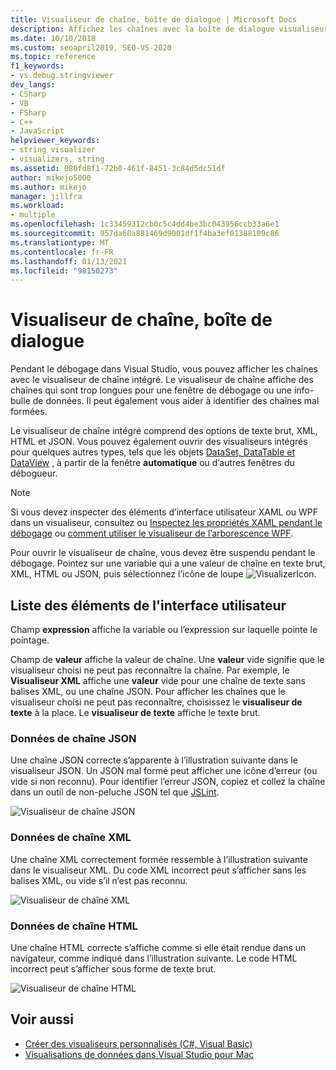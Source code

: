 ```yaml
---
title: Visualiseur de chaîne, boîte de dialogue | Microsoft Docs
description: Affichez les chaînes avec la boîte de dialogue visualiseur de chaîne intégré pendant le débogage dans Visual Studio.
ms.date: 10/10/2018
ms.custom: seoapril2019, SEO-VS-2020
ms.topic: reference
f1_keywords:
- vs.debug.stringviewer
dev_langs:
- CSharp
- VB
- FSharp
- C++
- JavaScript
helpviewer_keywords:
- string visualizer
- visualizers, string
ms.assetid: 080fd8f1-72b0-461f-8451-3c84d5dc51df
author: mikejo5000
ms.author: mikejo
manager: jillfra
ms.workload:
- multiple
ms.openlocfilehash: 1c33459312cb0c5c4dd4be3bc043956ccb33a6e1
ms.sourcegitcommit: 957da60a881469d9001df1f4ba3ef01388109c86
ms.translationtype: MT
ms.contentlocale: fr-FR
ms.lasthandoff: 01/13/2021
ms.locfileid: "98150273"
---
```

# <a name="string-visualizer-dialog-box"></a>Visualiseur de chaîne, boîte de dialogue

Pendant le débogage dans Visual Studio, vous pouvez afficher les chaînes avec le visualiseur de chaîne intégré. Le visualiseur de chaîne affiche des chaînes qui sont trop longues pour une fenêtre de débogage ou une info-bulle de données. Il peut également vous aider à identifier des chaînes mal formées.

Le visualiseur de chaîne intégré comprend des options de texte brut, XML, HTML et JSON. Vous pouvez également ouvrir des visualiseurs intégrés pour quelques autres types, tels que les objets [DataSet, DataTable et DataView](../debugger/dataset-visualizer-dialog-box.md) , à partir de la fenêtre **automatique** ou d’autres fenêtres du débogueur.

> [!NOTE]
> Si vous devez inspecter des éléments d’interface utilisateur XAML ou WPF dans un visualiseur, consultez ou [Inspectez les propriétés XAML pendant le débogage](../xaml-tools/inspect-xaml-properties-while-debugging.md) ou [comment utiliser le visualiseur de l’arborescence WPF](../debugger/how-to-use-the-wpf-tree-visualizer.md).

Pour ouvrir le visualiseur de chaîne, vous devez être suspendu pendant le débogage. Pointez sur une variable qui a une valeur de chaîne en texte brut, XML, HTML ou JSON, puis sélectionnez l’icône de loupe ![VisualizerIcon](../debugger/media/dbg-tips-visualizer-icon.png "Icône de visualiseur").

## <a name="uielement-list"></a>Liste des éléments de l'interface utilisateur

Champ **expression** affiche la variable ou l’expression sur laquelle pointe le pointage.

Champ de **valeur** affiche la valeur de chaîne. Une **valeur** vide signifie que le visualiseur choisi ne peut pas reconnaître la chaîne. Par exemple, le **Visualiseur XML** affiche une **valeur** vide pour une chaîne de texte sans balises XML, ou une chaîne JSON. Pour afficher les chaînes que le visualiseur choisi ne peut pas reconnaître, choisissez le **visualiseur de texte** à la place. Le **visualiseur de texte** affiche le texte brut.

### <a name="json-string-data"></a>Données de chaîne JSON

Une chaîne JSON correcte s’apparente à l’illustration suivante dans le visualiseur JSON. Un JSON mal formé peut afficher une icône d’erreur (ou vide si non reconnu). Pour identifier l’erreur JSON, copiez et collez la chaîne dans un outil de non-peluche JSON tel que [JSLint](https://www.jslint.com/).

![Visualiseur de chaîne JSON](../debugger/media/dbg-tips-string-visualizer-json.png "Visualiseur de chaîne JSON")

### <a name="xml-string-data"></a>Données de chaîne XML

Une chaîne XML correctement formée ressemble à l’illustration suivante dans le visualiseur XML. Du code XML incorrect peut s’afficher sans les balises XML, ou vide s’il n’est pas reconnu.

![Visualiseur de chaîne XML](../debugger/media/dbg-string-visualizers-xml.png "Visualiseur de chaîne XML")

### <a name="html-string-data"></a>Données de chaîne HTML

Une chaîne HTML correcte s’affiche comme si elle était rendue dans un navigateur, comme indiqué dans l’illustration suivante. Le code HTML incorrect peut s’afficher sous forme de texte brut.

![Visualiseur de chaîne HTML](../debugger/media/dbg-string-visualizers-html.png "Visualiseur de chaîne HTML")

## <a name="see-also"></a>Voir aussi

- [Créer des visualiseurs personnalisés (C#, Visual Basic)](../debugger/create-custom-visualizers-of-data.md)
- [Visualisations de données dans Visual Studio pour Mac](/visualstudio/mac/data-visualizations)